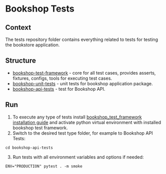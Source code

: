 # Bookshop Tests

## Context

The tests repository folder contains everything related to tests for testing
the bookstore application.

## Structure

- [bookshop-test-framework](bookshop-test-framework) - core for all test cases, 
  provides asserts, fixtures, configs, tools for executing test cases.
- [bookshop-unit-tests](bookshop-unit-tests) - unit tests for bookshop 
  application package.
- [bookshop-api-tests](bookshop-api-tests) - test for Bookshop API.

## Run

1) To execute any type of tests install [bookshop_test_framework installation guide](bookshop-test-framework/README.md#Installation)
   and activate python virtual environment with installed bookshop test framework. 
2) Switch to the desired test type folder, for example to Bookshop API Tests:
```shell
cd bookshop-api-tests
```
3) Run tests with all environment variables and options if needed:
```shell
ENV="PRODUCTION" pytest . -m smoke
```
